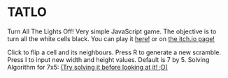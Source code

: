 # TATLO
Turn All The Lights Off! Very simple JavaScript game.
The objective is to turn all the white cells black.
You can play it [here!](https://napero.github.io/TATLO) or on [the itch.io page!](https://napero.itch.io/tatlo-turn-all-the-lights-off)

Click to flip a cell and its neighbours.
Press R to generate a new scramble.
Press I to input new width and height values. Default is 7 by 5.
Solving Algorithm for 7x5: [(Try solving it before looking at it! ;D)](https://docs.google.com/document/d/e/2PACX-1vQneouQdbkZ96iV2srNMGTnXVfWiv2udaHyaH42FEdILTS3m1OUxKTd7ozuHwPWGi-8a8WlB51sK-QU/pub)

